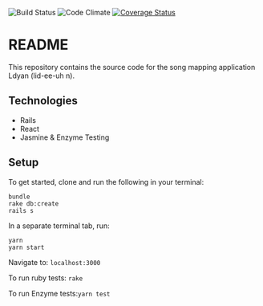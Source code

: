 ![Build Status](https://codeship.com/projects/fc7d8080-530d-0135-099b-129b825f4ead/status?branch=master)
![Code Climate](https://codeclimate.com/github/JesseChamberlain/ldyan.png)
[![Coverage Status](https://coveralls.io/repos/github/JesseChamberlain/ldyan/badge.svg?branch=master)](https://coveralls.io/github/JesseChamberlain/ldyan?branch=master)

# README
This repository contains the source code for the song mapping application Ldyan (lid-ee-uh n).

## Technologies
* Rails
* React
* Jasmine & Enzyme Testing

## Setup
To get started, clone and run the following in your terminal:
```
bundle
rake db:create
rails s
```

In a separate terminal tab, run:
```
yarn
yarn start
```

Navigate to: ```localhost:3000```

To run ruby tests: ```rake```

To run Enzyme tests:```yarn test```
